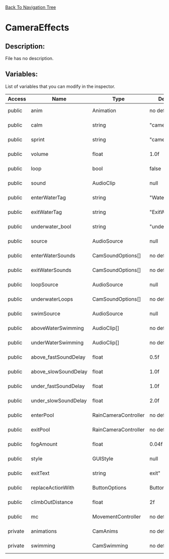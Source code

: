[Back To Navigation Tree](https://wesleywh.github.io/GameDevRepo/docs/navigation.html)
# CameraEffects

## Description:
File has no description.

## Variables:
List of variables that you can modify in the inspector.

|Access|Name|Type|Default Value|Description|
|---|---|---|---|---|
|public|anim|Animation|no default|No description.|
|public|calm|string|"camera_sway"|No description.|
|public|sprint|string|"camera_run"|No description.|
|public|volume|float|1.0f|No description.|
|public|loop|bool|false|No description.|
|public|sound|AudioClip|null|No description.|
|public|enterWaterTag|string|"Water"|No description.|
|public|exitWaterTag|string|"ExitWater"|No description.|
|public|underwater_bool|string|"underwater"|No description.|
|public|source|AudioSource|null|No description.|
|public|enterWaterSounds|CamSoundOptions[]|no default|No description.|
|public|exitWaterSounds|CamSoundOptions[]|no default|No description.|
|public|loopSource|AudioSource|null|No description.|
|public|underwaterLoops|CamSoundOptions[]|no default|No description.|
|public|swimSource|AudioSource|null|No description.|
|public|aboveWaterSwimming|AudioClip[]|no default|No description.|
|public|underWaterSwimming|AudioClip[]|no default|No description.|
|public|above_fastSoundDelay|float|0.5f|No description.|
|public|above_slowSoundDelay|float|1.0f|No description.|
|public|under_fastSoundDelay|float|1.0f|No description.|
|public|under_slowSoundDelay|float|2.0f|No description.|
|public|enterPool|RainCameraController|no default|No description.|
|public|exitPool|RainCameraController|no default|No description.|
|public|fogAmount|float|0.04f|No description.|
|public|style|GUIStyle|null|No description.|
|public|exitText|string|exit"|No description.|
|public|replaceActionWith|ButtonOptions|ButtonOptions.Action|No description.|
|public|climbOutDistance|float|2f|No description.|
|public|mc|MovementController|no default|No description.|
|private|animations|CamAnims|no default|No description.|
|private|swimming|CamSwimming|no default|No description.|

